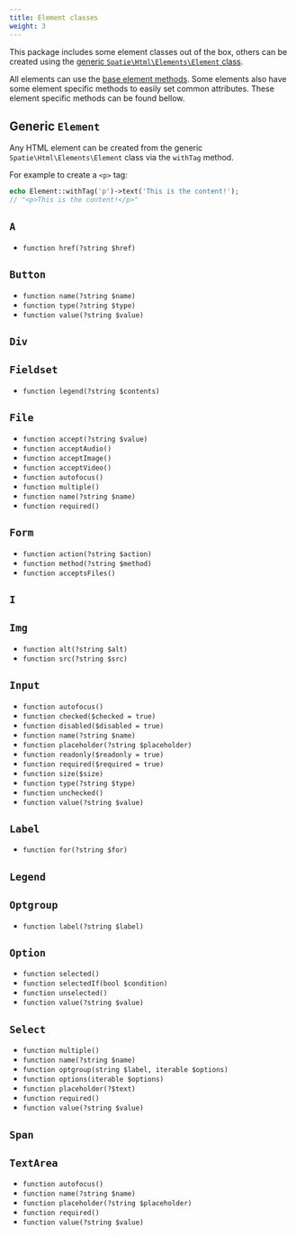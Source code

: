 ```yaml
---
title: Element classes
weight: 3
---
```


This package includes some element classes out of the box, others can be created using the [generic `Spatie\Html\Elements\Element` class](#generic-codeelementcode). 

All elements can use the [base element methods](/laravel-html/v1/general-usage/element-methods). Some elements also have some element specific methods to easily set common attributes. These element specific methods can be found bellow.

## Generic `Element`

Any HTML element can be created from the generic `Spatie\Html\Elements\Element` class via the `withTag` method.

For example to create a `<p>` tag:

```php
echo Element::withTag('p')->text('This is the content!');
// "<p>This is the content!</p>"
```


## `A`

- `function href(?string $href)`

## `Button`

- `function name(?string $name)`
- `function type(?string $type)`
- `function value(?string $value)`

## `Div`

## `Fieldset`

- `function legend(?string $contents)`

## `File`
- `function accept(?string $value)`
- `function acceptAudio()`
- `function acceptImage()`
- `function acceptVideo()`
- `function autofocus()`
- `function multiple()`
- `function name(?string $name)`
- `function required()`

## `Form`

- `function action(?string $action)`
- `function method(?string $method)`
- `function acceptsFiles()`

## `I`

## `Img`

- `function alt(?string $alt)`
- `function src(?string $src)`

## `Input`

- `function autofocus()`
- `function checked($checked = true)`
- `function disabled($disabled = true)`
- `function name(?string $name)`
- `function placeholder(?string $placeholder)`
- `function readonly($readonly = true)`
- `function required($required = true)`
- `function size($size)`
- `function type(?string $type)`
- `function unchecked()`
- `function value(?string $value)`


## `Label`

- `function for(?string $for)`

## `Legend`

## `Optgroup`

- `function label(?string $label)`

## `Option`

- `function selected()`
- `function selectedIf(bool $condition)`
- `function unselected()`
- `function value(?string $value)`

## `Select`

- `function multiple()`
- `function name(?string $name)`
- `function optgroup(string $label, iterable $options)`
- `function options(iterable $options)`
- `function placeholder(?$text)`
- `function required()`
- `function value(?string $value)`

## `Span`

## `TextArea`

- `function autofocus()`
- `function name(?string $name)`
- `function placeholder(?string $placeholder)`
- `function required()`
- `function value(?string $value)`
